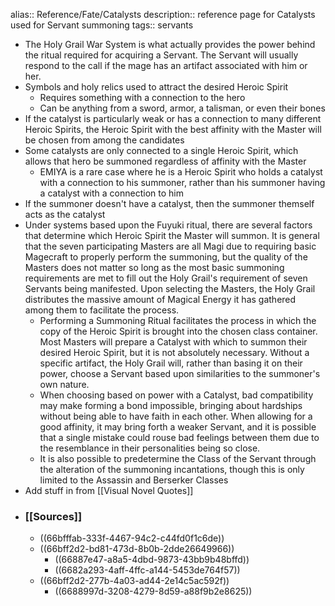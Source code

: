 alias:: Reference/Fate/Catalysts
description:: reference page for Catalysts used for Servant summoning
tags:: servants

- The Holy Grail War System is what actually provides the power behind the ritual required for acquiring a Servant. The Servant will usually respond to the call if the mage has an artifact associated with him or her.
- Symbols and holy relics used to attract the desired Heroic Spirit
	- Requires something with a connection to the hero
	- Can be anything from a sword, armor, a talisman, or even their bones
- If the catalyst is particularly weak or has a connection to many different Heroic Spirits, the Heroic Spirit with the best affinity with the Master will be chosen from among the candidates
- Some catalysts are only connected to a single Heroic Spirit, which allows that hero be summoned regardless of affinity with the Master
	- EMIYA is a rare case where he is a Heroic Spirit who holds a catalyst with a connection to his summoner, rather than his summoner having a catalyst with a connection to him
- If the summoner doesn't have a catalyst, then the summoner themself acts as the catalyst
- Under systems based upon the Fuyuki ritual, there are several factors that determine which Heroic Spirit the Master will summon. It is general that the seven participating Masters are all Magi due to requiring basic Magecraft to properly perform the summoning, but the quality of 
  the Masters does not matter so long as the most basic summoning requirements are met to fill out the Holy Grail's requirement of seven Servants being manifested. Upon selecting the Masters, the Holy Grail distributes the massive amount of Magical Energy it has gathered among them to facilitate the process.
	- Performing a Summoning Ritual facilitates the process in which the copy of the Heroic Spirit is brought into the chosen class container. Most Masters will prepare a Catalyst with which to summon their desired Heroic Spirit, but it is not absolutely necessary. Without a specific artifact, the Holy Grail will, rather than basing it on their power, choose a Servant based upon similarities to the summoner's own nature.
	- When choosing based on power with a Catalyst, bad compatibility may make forming a bond impossible, bringing about hardships without being able to have faith in each other. When allowing for a good affinity, it may bring forth a weaker Servant, and it is possible that a single mistake could rouse bad feelings between them due to the resemblance in their personalities being so close.
	- It is also possible to predetermine the Class of the Servant through the alteration of the summoning incantations, though this is only limited to the Assassin and Berserker Classes
- Add stuff in from [[Visual Novel Quotes]]
- ### [[Sources]]
	- ((66bfffab-333f-4467-94c2-c44fd0f1c6de))
	- ((66bff2d2-bd81-473d-8b0b-2dde26649966))
		- ((66887e47-a8a5-4dbd-9873-43bb9b48bffd))
		- ((6682a293-4aff-4ffc-a144-5453de764f57))
	- ((66bff2d2-277b-4a03-ad44-2e14c5ac592f))
		- ((6688997d-3208-4279-8d59-a88f9b2e8625))